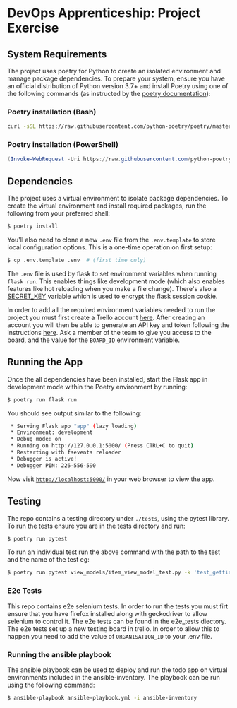# DevOps Apprenticeship: Project Exercise

## System Requirements

The project uses poetry for Python to create an isolated environment and manage package dependencies. To prepare your system, ensure you have an official distribution of Python version 3.7+ and install Poetry using one of the following commands (as instructed by the [poetry documentation](https://python-poetry.org/docs/#system-requirements)):

### Poetry installation (Bash)

```bash
curl -sSL https://raw.githubusercontent.com/python-poetry/poetry/master/install-poetry.py | python -
```

### Poetry installation (PowerShell)

```powershell
(Invoke-WebRequest -Uri https://raw.githubusercontent.com/python-poetry/poetry/master/install-poetry.py -UseBasicParsing).Content | python -
```

## Dependencies

The project uses a virtual environment to isolate package dependencies. To create the virtual environment and install required packages, run the following from your preferred shell:

```bash
$ poetry install
```

You'll also need to clone a new `.env` file from the `.env.template` to store local configuration options. This is a one-time operation on first setup:

```bash
$ cp .env.template .env  # (first time only)
```

The `.env` file is used by flask to set environment variables when running `flask run`. This enables things like development mode (which also enables features like hot reloading when you make a file change). There's also a [SECRET_KEY](https://flask.palletsprojects.com/en/1.1.x/config/#SECRET_KEY) variable which is used to encrypt the flask session cookie.

In order to add all the required environment variables needed to run the project you must first create a Trello account [here](https://trello.com/signup). After creating an account you will then be able to generate an API key and token following the instructions [here](https://trello.com/app-key). Ask a member of the team to give you access to the board, and the value for the `BOARD_ID` environment variable.
## Running the App

Once the all dependencies have been installed, start the Flask app in development mode within the Poetry environment by running:
```bash
$ poetry run flask run
```

You should see output similar to the following:
```bash
 * Serving Flask app "app" (lazy loading)
 * Environment: development
 * Debug mode: on
 * Running on http://127.0.0.1:5000/ (Press CTRL+C to quit)
 * Restarting with fsevents reloader
 * Debugger is active!
 * Debugger PIN: 226-556-590
```
Now visit [`http://localhost:5000/`](http://localhost:5000/) in your web browser to view the app.

## Testing
The repo contains a testing directory under `./tests`, using the pytest library. To run the tests ensure you are in the tests directory and run:
```bash
$ poetry run pytest
```

To run an individual test run the above command with the path to the test and the name of the test eg:
```bash
$ poetry run pytest view_models/item_view_model_test.py -k 'test_getting_to_do_items_returns_only_to_do_items'
```
### E2e Tests
This repo contains e2e selenium tests. In order to run the tests you must firt ensure that you have firefox installed along with geckodriver to allow selenium to control it. The e2e tests can be found in the e2e_tests diectory. The e2e tests set up a new testing board in trello. In order to allow this to happen you need to add the value of `ORGANISATION_ID` to your .env file.

### Running the ansible playbook
The ansible playbook can be used to deploy and run the todo app on virtual environments included in the ansible-inventory. The playbook can be run using the following command:
```bash
$ ansible-playbook ansible-playbook.yml -i ansible-inventory 
```